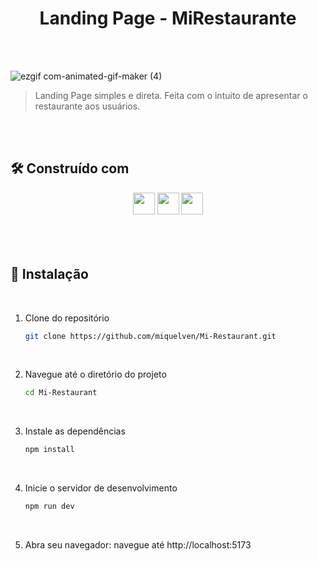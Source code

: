 <h1 align='center' >Landing Page - MiRestaurante</h1>

 <br/>
<br/>

![ezgif com-animated-gif-maker (4)](https://github.com/miquelven/Mi-Restaurant/assets/67767211/2dd3a021-50f5-42c7-a66c-1b4b2fd60f07)
> Landing Page simples e direta. Feita com o intuito de apresentar o restaurante aos usuários.

 <br/>
<br/>

## 🛠️ Construído com
 
<div align='center'>
  

<img src='https://img.shields.io/badge/-React.js-0D1117?style=for-the-badge&logo=react&labelColor=0D1117' height='35' />
<img src='https://img.shields.io/badge/-JavaScript-0D1117?style=for-the-badge&logo=javascript&labelColor=0D1117&textColor=0D1117' height='35' />
<img src='https://img.shields.io/badge/-Tailwindcss-0D1117?style=for-the-badge&logo=tailwindcss&textColor=0D1117' height='35' />

</div>


</br>
</br>
</br>

## 📁 Instalação

</br>

1. Clone do repositório
   ```bash
   git clone https://github.com/miquelven/Mi-Restaurant.git
   
</br>


2. Navegue até o diretório do projeto
   ```bash
   cd Mi-Restaurant

</br>


3. Instale as dependências
   ```bash
   npm install

</br>

4. Inicie o servidor de desenvolvimento
   ```bash
   npm run dev

</br>

5. Abra seu navegador: navegue até http://localhost:5173

